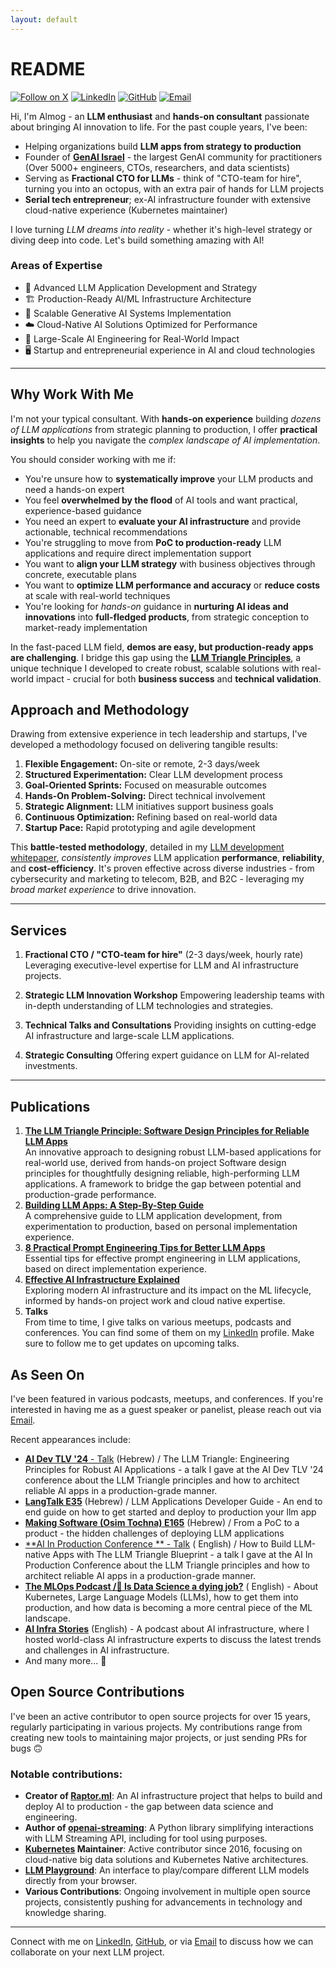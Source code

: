 ```yaml
---
layout: default
---
```


# README

[![Follow on X](https://img.shields.io/badge/@AlmogBaku-000?style=for-the-badge&logo=x&logoColor=white)][x]
[![LinkedIn](https://img.shields.io/badge/LinkedIn-0077B5?style=for-the-badge&logo=linkedin&logoColor=white)][linkedin]
[![GitHub](https://img.shields.io/badge/GitHub-100000?style=for-the-badge&logo=github&logoColor=white)][github]
[![Email](https://img.shields.io/badge/Email-D14836?style=for-the-badge&logo=gmail&logoColor=white)][mailto]

Hi, I'm Almog - an **LLM enthusiast** and **hands-on consultant** passionate about bringing AI innovation to life. For
the past couple years, I've been:

- Helping organizations build **LLM apps from strategy to production**
- Founder of [**GenAI Israel**](https://llm.org.il) - the largest GenAI community for practitioners (Over 5000+
  engineers, CTOs, researchers, and data scientists)
- Serving as **Fractional CTO for LLMs** - think of "CTO-team for hire", turning you into an octopus, with
  an extra pair of hands for LLM projects
- **Serial tech entrepreneur**; ex-AI infrastructure founder with extensive cloud-native experience (Kubernetes
  maintainer)

I love turning *LLM dreams into reality* - whether it's high-level strategy or diving deep into code. Let's build
something amazing with AI!

### Areas of Expertise

- 🧠 Advanced LLM Application Development and Strategy
- 🏗️ Production-Ready AI/ML Infrastructure Architecture
- 🌟 Scalable Generative AI Systems Implementation
- ☁️ Cloud-Native AI Solutions Optimized for Performance
- 🚀 Large-Scale AI Engineering for Real-World Impact
- 🖥️ Startup and entrepreneurial experience in AI and cloud technologies

---

## Why Work With Me

I'm not your typical consultant. With **hands-on experience** building *dozens of LLM applications* from strategic
planning to production, I offer **practical insights** to help you navigate the *complex landscape of AI
implementation*.

You should consider working with me if:

- You're unsure how to **systematically improve** your LLM products and need a hands-on expert
- You feel **overwhelmed by the flood** of AI tools and want practical, experience-based guidance
- You need an expert to **evaluate your AI infrastructure** and provide actionable, technical recommendations
- You're struggling to move from **PoC to production-ready** LLM applications and require direct implementation support
- You want to **align your LLM strategy** with business objectives through concrete, executable plans
- You want to **optimize LLM performance and accuracy** or **reduce costs** at scale with real-world techniques
- You're looking for _hands-on_ guidance in **nurturing AI ideas and innovations** into **full-fledged products**, from
  strategic conception to market-ready implementation

In the fast-paced LLM field, **demos are easy, but production-ready apps are challenging**. I bridge this gap using the
[**LLM Triangle Principles**][ltp], a unique technique I developed to create robust, scalable solutions with real-world
impact - crucial for both **business success** and **technical validation**.

## Approach and Methodology

Drawing from extensive experience in tech leadership and startups, I've developed a methodology focused on delivering
tangible results:

1. **Flexible Engagement:** On-site or remote, 2-3 days/week
2. **Structured Experimentation:** Clear LLM development process
3. **Goal-Oriented Sprints:** Focused on measurable outcomes
4. **Hands-On Problem-Solving:** Direct technical involvement
5. **Strategic Alignment:** LLM initiatives support business goals
6. **Continuous Optimization:** Refining based on real-world data
7. **Startup Pace:** Rapid prototyping and agile development

This **battle-tested methodology**, detailed in my [LLM development whitepaper][llm-dev-proc], *consistently improves*
LLM application **performance**, **reliability**, and **cost-efficiency**. It's proven effective across diverse
industries - from cybersecurity and marketing to telecom, B2B, and B2C - leveraging my *broad market experience* to
drive innovation.

---

## Services

1. **Fractional CTO / "CTO-team for hire"** (2-3 days/week, hourly rate)
   Leveraging executive-level expertise for LLM and AI infrastructure projects.

2. **Strategic LLM Innovation Workshop**
   Empowering leadership teams with in-depth understanding of LLM technologies and strategies.

3. **Technical Talks and Consultations**
   Providing insights on cutting-edge AI infrastructure and large-scale LLM applications.

4. **Strategic Consulting**
   Offering expert guidance on LLM for AI-related investments.

---

## Publications

1. **[The LLM Triangle Principle: Software Design Principles for Reliable LLM Apps][ltp]** <br />
   An innovative approach to designing robust LLM-based applications for real-world use, derived from hands-on project
   Software design principles for thoughtfully designing reliable, high-performing LLM applications. A framework to
   bridge the gap between potential and production-grade performance.
2. **[Building LLM Apps: A Step-By-Step Guide][llm-dev-proc]** <br />
   A comprehensive guide to LLM application development, from experimentation to production, based on personal
   implementation experience.
3. **[8 Practical Prompt Engineering Tips for Better LLM Apps][le-tips]** <br />
   Essential tips for effective prompt engineering in LLM applications, based on direct implementation experience.
4. **[Effective AI Infrastructure Explained][ft-platform]** <br />
   Exploring modern AI infrastructure and its impact on the ML lifecycle, informed by hands-on project work and cloud
   native expertise.
5. **Talks** <br />
   From time to time, I give talks on various meetups, podcasts and conferences. You can find some of them on my
   [LinkedIn][linkedin] profile. Make sure to follow me to get updates on upcoming talks.

## As Seen On

I've been featured in various podcasts, meetups, and conferences. If you're interested in having me as a guest speaker
or
panelist, please reach out via [Email][mailto].

Recent appearances include:

* [**AI Dev TLV '24** - Talk](https://youtu.be/84XEIQjTH3A?si=XgKn40azvpZHfRu6) (Hebrew) / The LLM Triangle: Engineering
  Principles for Robust AI Applications - a talk I gave at the AI Dev TLV '24 conference about the LLM Triangle
  principles and how to architect reliable AI apps in a production-grade manner.
* [**LangTalk E35**](https://open.spotify.com/episode/6msIT1pr4rCCYi1vnsXCtw?si=90bOkfTuSMKIkU_RYV7UwQ) (Hebrew) / LLM
  Applications Developer Guide - An end to end guide on how to get started and deploy to production your llm app
* [**Making Software (Osim Tochna) E165**](https://www.osimhistoria.com/software/ep165-llm) (Hebrew) / From a PoC to a
  product - the hidden challenges of deploying LLM applications
* [**AI In Production Conference
  ** - Talk](https://home.mlops.community/public/videos/how-to-build-llm-native-apps-with-the-magic-triangle-blueprint) (
  English) / How to Build LLM-native Apps with The LLM Triangle Blueprint - a talk I gave at the AI In Production
  Conference about the LLM Triangle principles and how to architect reliable AI apps in a production-grade manner.
* [**The MLOps Podcast /🫣 Is Data Science a dying job?**](https://open.spotify.com/episode/5j9513kijaRxJ30ixcFpTE) (
  English) - About Kubernetes, Large Language Models (LLMs), how to get them into production, and how data is becoming a
  more central piece of the ML landscape.
* [**AI Infra Stories**](https://creators.spotify.com/pod/show/ai-infra-stories/) (English) - A podcast about AI
  infrastructure, where I hosted world-class AI infrastructure experts to discuss the latest trends and challenges in AI
  infrastructure.
* And many more... 🚀

## Open Source Contributions

I've been an active contributor to open source projects for over 15 years, regularly participating in various projects.
My contributions range from creating new tools to maintaining major projects, or just sending PRs for bugs 🙃

### Notable contributions:

- **Creator of [Raptor.ml](https://github.com/raptor-ml/raptor)**: An AI infrastructure project that helps to build and
  deploy AI to production - the gap between data science and engineering.
- **Author of [openai-streaming](https://github.com/AlmogBaku/openai-streaming)**: A Python library simplifying
  interactions with LLM Streaming API, including for tool using purposes.
- **[Kubernetes](https://kubernetes.io/) Maintainer**: Active contributor since 2016, focusing on cloud-native big data
  solutions and Kubernetes Native architectures.
- **[LLM Playground](https://github.com/AlmogBaku/llm-playground)**: An interface to play/compare different LLM models directly from your browser.
- **Various Contributions**: Ongoing involvement in multiple open source projects, consistently pushing for advancements
  in technology and knowledge sharing.

---

Connect with me on [LinkedIn][linkedin], [GitHub][github], or via
[Email][mailto] to discuss how we can collaborate on your next LLM project.


[linkedin]: https://www.linkedin.com/in/almogbaku/

[github]: https://github.com/AlmogBaku

[x]: https://x.com/AlmogBaku

[mailto]: mailto:almog.baku@gmail.com

[ltp]: https://towardsdatascience.com/the-llm-triangle-principles-to-architect-reliable-ai-apps-d3753dd8542e

[llm-dev-proc]: https://medium.com/@AlmogBaku/building-llm-apps-a-clear-step-by-step-guide-1fe1e6ef60fd

[le-tips]: https://medium.com/@AlmogBaku/8-practical-prompt-engineering-tips-for-better-llm-apps-430eef9b0950

[ft-platform]: https://towardsdatascience.com/effective-ai-infrastructure-or-why-feature-store-is-not-enough-3b6b47edcd35

